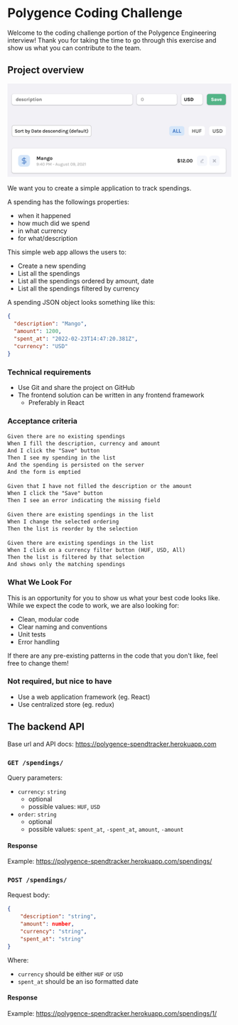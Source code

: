 # Polygence Coding Challenge

Welcome to the coding challenge portion of the Polygence Engineering interview! Thank you for taking the time to go through this exercise and show us what you can contribute to the team.

## Project overview

![](app.png)

We want you to create a simple application to track spendings.

A spending has the followings properties:

- when it happened
- how much did we spend
- in what currency
- for what/description

This simple web app allows the users to:

- Create a new spending
- List all the spendings
- List all the spendings ordered by amount, date
- List all the spendings filtered by currency

A spending JSON object looks something like this:

```json
{
  "description": "Mango",
  "amount": 1200,
  "spent_at": "2022-02-23T14:47:20.381Z",
  "currency": "USD"
}
```

### Technical requirements

- Use Git and share the project on GitHub
- The frontend solution can be written in any frontend framework
  - Preferably in React

### Acceptance criteria

```cucumber
Given there are no existing spendings
When I fill the description, currency and amount
And I click the "Save" button
Then I see my spending in the list
And the spending is persisted on the server
And the form is emptied

Given that I have not filled the description or the amount
When I click the "Save" button
Then I see an error indicating the missing field

Given there are existing spendings in the list
When I change the selected ordering
Then the list is reorder by the selection

Given there are existing spendings in the list
When I click on a currency filter button (HUF, USD, All)
Then the list is filtered by that selection
And shows only the matching spendings
```

### What We Look For

This is an opportunity for you to show us what your best code looks like. While we expect the code to work, we are also looking for:

- Clean, modular code
- Clear naming and conventions
- Unit tests
- Error handling

If there are any pre-existing patterns in the code that you don't like, feel free to change them!

### Not required, but nice to have

- Use a web application framework (eg. React)
- Use centralized store (eg. redux)

## The backend API

Base url and API docs: https://polygence-spendtracker.herokuapp.com

### `GET /spendings/`

Query parameters:

- `currency`: `string`
  - optional
  - possible values: `HUF`, `USD`
- `order`: `string`
  - optional
  - possible values: `spent_at`, `-spent_at`, `amount`, `-amount`

#### Response

Example: https://polygence-spendtracker.herokuapp.com/spendings/

### `POST /spendings/`

Request body:

```json
{
    "description": "string",
    "amount": number,
    "currency": "string",
    "spent_at": "string"
}
```

Where:

- `currency` should be either `HUF` or `USD`
- `spent_at` should be an iso formatted date

#### Response

Example: https://polygence-spendtracker.herokuapp.com/spendings/1/
